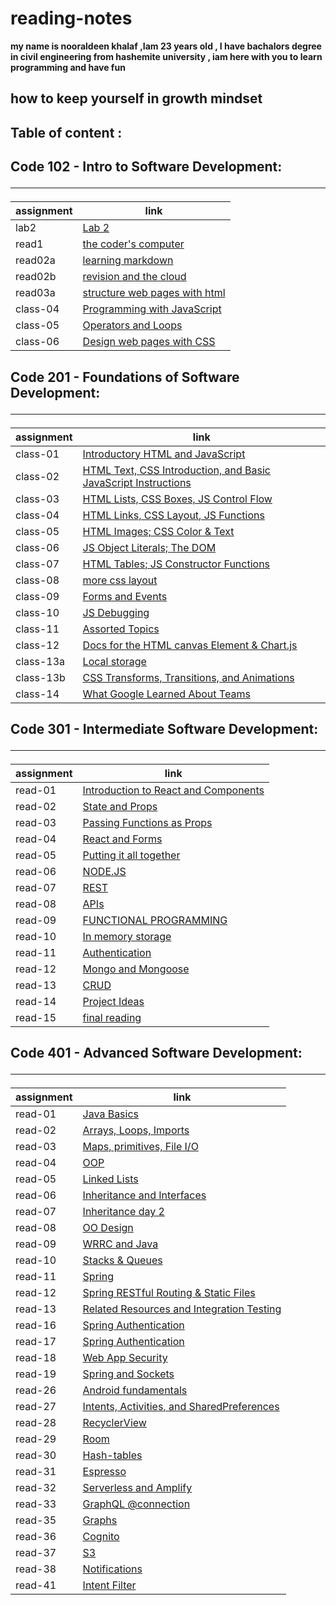 # reading-notes
**my name is nooraldeen khalaf ,Iam 23 years old ,  I have bachalors degree in civil engineering from hashemite university , iam here with you to learn programming and have fun**
## how to keep yourself in growth mindset 

## Table of content :
## Code 102 - Intro to Software Development: <hr>

|  assignment          |                   link                         |
|----------------------|------------------------------------------------|
| lab2                 | [Lab 2](102/lab02.md)                          |
| read1                | [the coder's computer](102/read1.md)           |
| read02a              | [learning markdown](102/read02a.md)            |
| read02b              | [revision and the cloud](102/read02b.md)       |
| read03a              | [structure web pages with html](102/read03a.md)|
| class-04             | [Programming with JavaScript](102/class-04.md) |
| class-05             | [Operators and Loops](102/class-05.md)         |
| class-06             | [ Design web pages with CSS](102/class-06.md)  |


## Code 201 - Foundations of Software Development: <hr>


|  assignment            |                link                                                              |
|------------------------|----------------------------------------------------------------------------------|
| class-01               | [Introductory HTML and JavaScript ](201/class-01.md)                             |
| class-02               | [HTML Text, CSS Introduction, and Basic JavaScript Instructions](201/class-02.md)|
| class-03               | [HTML Lists, CSS Boxes, JS Control Flow](201/class-03.md)                        |
| class-04               | [HTML Links, CSS Layout, JS Functions](201/class-04.md)                          |
| class-05               | [HTML Images; CSS Color & Text](201/class-05.md)                                 |
| class-06               | [JS Object Literals; The DOM](201/class-06.md)                                   |
| class-07               | [HTML Tables; JS Constructor Functions](201/class-07.md)                         |
| class-08               | [ more css layout](201/class-08.md)                                              |
| class-09               | [ Forms and Events](201/class-09.md)                                             |
| class-10               | [ JS Debugging](201/class-10.md)                                                 |
| class-11               | [  Assorted Topics](201/class-11.md)                                             |
| class-12               | [ Docs for the HTML canvas Element & Chart.js](201/class-12.md)                  |
| class-13a              | [ Local storage](201/class-13a.md)                                               |
| class-13b              | [ CSS Transforms, Transitions, and Animations](201/class-13b.md)                 |
| class-14               | [ What Google Learned About Teams](201/class-14.md)                              |




## Code 301 - Intermediate Software Development: <hr>

|  assignment            |                link                                                              |
|------------------------|----------------------------------------------------------------------------------|
| read-01                | [Introduction to React and Components ](301/read-01.md)                          |
| read-02                | [State and Props ](301/read-02.md)                                               |
| read-03                | [ Passing Functions as Props ](301/read-03.md)                                   |
| read-04                | [ React and Forms  ](301/read-04.md)                                             |
| read-05                | [ Putting it all together  ](301/read-05.md)                                     |
| read-06                | [ NODE.JS  ](301/read-06.md)                                                     |
| read-07                | [ REST  ](301/read-07.md)                                                        |
| read-08                | [ APIs  ](301/read-08.md)                                                        |
| read-09                | [  FUNCTIONAL PROGRAMMING  ](301/read-09.md)                                     |
| read-10                | [   In memory storage ](301/read-10.md)                                          |
| read-11                | [   Authentication](301/read-11.md)                                              |
| read-12                | [ Mongo and Mongoose](301/read-12.md)                                            |
| read-13                | [ CRUD ](301/read-13.md)                                                         |
| read-14                | [ Project Ideas](301/read-14.md)                                                 |
| read-15                | [ final reading](301/read-15.md)                                                 |


## Code 401 - Advanced Software Development: <hr>


|  assignment            |                link                                                              |
|------------------------|----------------------------------------------------------------------------------|
| read-01                | [Java Basics ](401/read-01.md)                                                   |
| read-02                | [Arrays, Loops, Imports ](401/read-02.md)                                        |
| read-03                | [Maps, primitives, File I/O ](401/read-03.md)                                    |
| read-04                | [  OOP  ](401/read-04.md)                                                        |
| read-05                | [ Linked Lists ](401/read-05.md)                                                 |
| read-06                | [ Inheritance and Interfaces ](401/read-06.md)                                   |
| read-07                | [ Inheritance day 2 ](401/read-07.md)                                            |
| read-08                | [ OO Design  ](401/read-08.md)                                                   |
| read-09                | [ WRRC and Java ](401/read-09.md)                                                |
| read-10                | [ Stacks & Queues ](401/read-10.md)                                              |
| read-11                | [  Spring ](401/read-11.md)                                                      |
| read-12                | [ Spring RESTful Routing & Static Files](401/read-12.md)                         |
| read-13                | [ Related Resources and Integration Testing](401/read-13.md)                     |
| read-16                | [ Spring Authentication](401/read-16.md)                                         |
| read-17                | [ Spring Authentication](401/read-17.md)                                         |
| read-18                | [ Web App Security](401/read-18.md)                                              |
| read-19                | [ Spring and Sockets](401/read-19.md)                                            |
| read-26                | [ Android fundamentals](401/read-26.md)                                          |
| read-27                | [ Intents, Activities, and SharedPreferences](401/read-27.md)                    |
| read-28                | [ RecyclerView](401/read-28.md)                                                  |
| read-29                | [ Room](401/read-29.md)                                                          |
| read-30                | [ Hash-tables](401/read-30.md)                                                   |
| read-31                | [ Espresso](401/read-31.md)                                                      |
| read-32                | [  Serverless and Amplify](401/read-32.md)                                       |
| read-33                | [ GraphQL @connection](401/read-33.md)                                           |
| read-35                | [ Graphs](401/read-35.md)                                                        |
| read-36                | [ Cognito](401/read-36.md)                                                       |
| read-37                | [ S3](401/read-37.md)                                                            |
| read-38                | [ Notifications](401/read-38.md)                                                 |
| read-41                | [ Intent Filter](401/read-41.md)                                                 |


